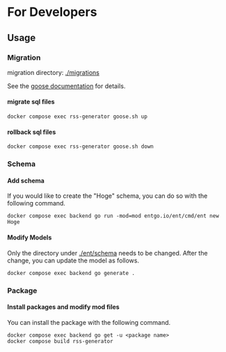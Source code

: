 # For Developers

## Usage

### Migration

migration directory: [./migrations](./migrations)

See the [goose documentation](https://pressly.github.io/goose/) for details.

#### migrate sql files

```shell
docker compose exec rss-generator goose.sh up
```

#### rollback sql files

```shell
docker compose exec rss-generator goose.sh down
```

### Schema

#### Add schema

If you would like to create the "Hoge" schema, you can do so with the following command.

```shell
docker compose exec backend go run -mod=mod entgo.io/ent/cmd/ent new Hoge
```

#### Modify Models

Only the directory under [./ent/schema](./ent/schema) needs to be changed.
After the change, you can update the model as follows.

```shell
docker compose exec backend go generate .
```

### Package

#### Install packages and modify mod files

You can install the package with the following command.

```shell
docker compose exec backend go get -u <package name>
docker compose build rss-generator
```
